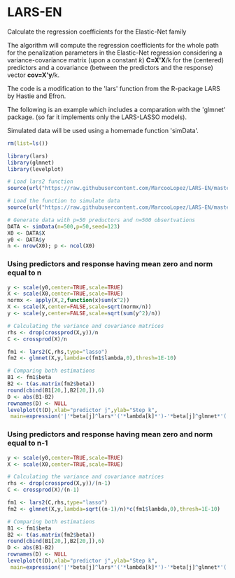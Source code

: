 # LARS-EN
Calculate the regression coefficients for the Elastic-Net family

The algorithm will compute the regression coefficients for the whole path for the penalization parameters 
in the Elastic-Net regression considering a variance-covariance matrix (upon a constant *k*) **C=X'X**/k for the (centered) predictors and a covariance (between the predictors and the response) vector **cov=X'y**/k.

The code is a modification to the 'lars' function from the R-package LARS by Hastie and Efron.

The following is an example which includes a comparation with the 'glmnet' package.
(so far it implements only the LARS-LASSO models).

Simulated data will be used using a homemade function 'simData'.

```r
rm(list=ls())

library(lars)
library(glmnet)
library(levelplot)

# Load lars2 function
source(url("https://raw.githubusercontent.com/MarcooLopez/LARS-EN/master/lars2.R"))

# Load the function to simulate data
source(url("https://raw.githubusercontent.com/MarcooLopez/LARS-EN/master/simu_data.R"))

# Generate data with p=50 preductors and n=500 obsertvations
DATA <- simData(n=500,p=50,seed=123)
X0 <- DATA$X
y0 <- DATA$y
n <- nrow(X0); p <- ncol(X0)
```

### Using predictors and response having mean zero and norm equal to n
```r
y <- scale(y0,center=TRUE,scale=TRUE)
X <- scale(X0,center=TRUE,scale=TRUE)
normx <- apply(X,2,function(x)sum(x^2))
X <- scale(X,center=FALSE,scale=sqrt(normx/n))
y <- scale(y,center=FALSE,scale=sqrt(sum(y^2)/n))

# Calculating the variance and covariance matrices
rhs <- drop(crossprod(X,y))/n
C <- crossprod(X)/n

fm1 <- lars2(C,rhs,type="lasso")
fm2 <- glmnet(X,y,lambda=c(fm1$lambda,0),thresh=1E-10)

# Comparing both estimations
B1 <- fm1$beta
B2 <- t(as.matrix(fm2$beta))
round(cbind(B1[20,],B2[20,]),6)
D <- abs(B1-B2)
rownames(D) <- NULL
levelplot(t(D),xlab="predictor j",ylab="Step k",
 main=expression('|'*beta[j]^lars*'('*lambda[k]*')-'*beta[j]^glmnet*'('*lambda[k]*')|'))
```

### Using predictors and response having mean zero and norm equal to n-1
```r
y <- scale(y0,center=TRUE,scale=TRUE)
X <- scale(X0,center=TRUE,scale=TRUE)

# Calculating the variance and covariance matrices
rhs <- drop(crossprod(X,y))/(n-1)
C <- crossprod(X)/(n-1)

fm1 <- lars2(C,rhs,type="lasso")
fm2 <- glmnet(X,y,lambda=sqrt((n-1)/n)*c(fm1$lambda,0),thresh=1E-10)

# Comparing both estimations
B1 <- fm1$beta
B2 <- t(as.matrix(fm2$beta))
round(cbind(B1[20,],B2[20,]),6)
D <- abs(B1-B2)
rownames(D) <- NULL
levelplot(t(D),xlab="predictor j",ylab="Step k",
 main=expression('|'*beta[j]^lars*'('*lambda[k]*')-'*beta[j]^glmnet*'('*lambda[k]*')|'))
```
